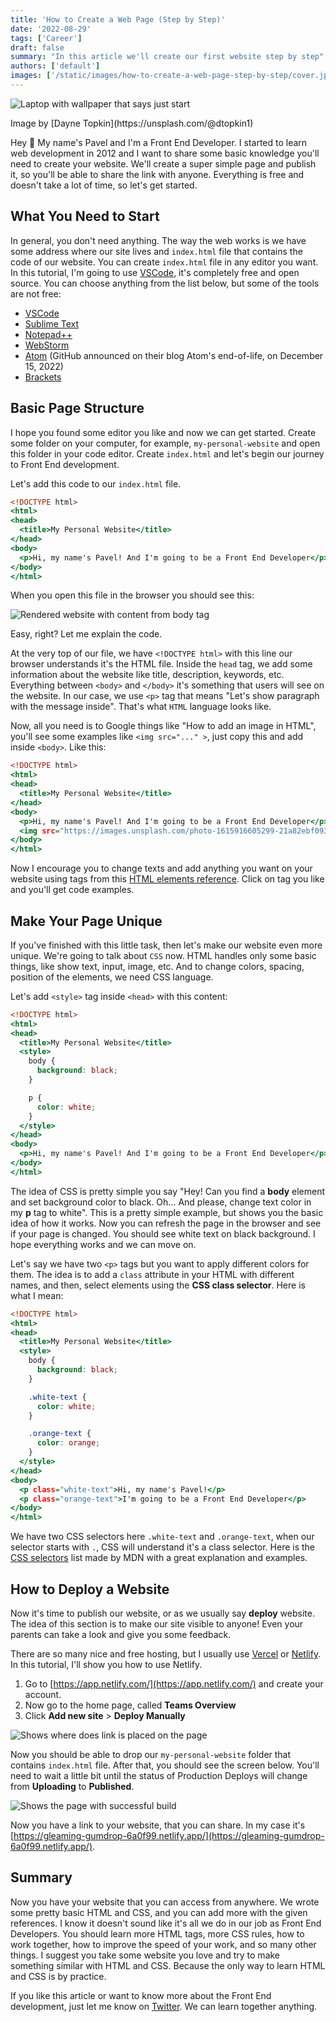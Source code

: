 ```yaml
---
title: 'How to Create a Web Page (Step by Step)'
date: '2022-08-29'
tags: ['Career']
draft: false
summary: "In this article we'll create our first website step by step"
authors: ['default']
images: ['/static/images/how-to-create-a-web-page-step-by-step/cover.jpg']
---
```


![Laptop with wallpaper that says just start](/static/images/how-to-create-a-web-page-step-by-step/cover.jpg)

<p>
  Image by [Dayne Topkin](https://unsplash.com/@dtopkin1)
</p>

Hey 👋 My name's Pavel and I'm a Front End Developer. I started to learn web development in 2012 and I want to share some basic knowledge you'll need to create your website. We'll create a super simple page and publish it, so you'll be able to share the link with anyone. Everything is free and doesn't take a lot of time, so let's get started.

## What You Need to Start

In general, you don't need anything. The way the web works is we have some address where our site lives and `index.html` file that contains the code of our website. You can create `index.html` file in any editor you want. In this tutorial, I'm going to use [VSCode](https://code.visualstudio.com/), it's completely free and open source. You can choose anything from the list below, but some of the tools are not free:

- [VSCode](https://code.visualstudio.com/)
- [Sublime Text](https://www.sublimetext.com/)
- [Notepad++](https://notepad-plus-plus.org/)
- [WebStorm](https://www.jetbrains.com/webstorm/)
- [Atom](https://atom.io/) (GitHub announced on their blog Atom's end-of-life, on December 15, 2022)
- [Brackets](https://brackets.io/)

## Basic Page Structure

I hope you found some editor you like and now we can get started. Create some folder on your computer, for example, `my-personal-website` and open this folder in your code editor. Create `index.html` and let's begin our journey to Front End development.

Let's add this code to our `index.html` file.

```html:index.html
<!DOCTYPE html>
<html>
<head>
  <title>My Personal Website</title>
</head>
<body>
  <p>Hi, my name's Pavel! And I'm going to be a Front End Developer</p>
</body>
</html>
```

When you open this file in the browser you should see this:

![Rendered website with content from body tag](/static/images/how-to-create-a-web-page-step-by-step/basic-html-example.jpg)

Easy, right? Let me explain the code.

At the very top of our file, we have `<!DOCTYPE html>` with this line our browser understands it's the HTML file. Inside the `head` tag, we add some information about the website like title, description, keywords, etc. Everything between `<body>` and `</body>` it's something that users will see on the website. In our case, we use `<p>` tag that means "Let's show paragraph with the message inside". That's what `HTML` language looks like.

Now, all you need is to Google things like "How to add an image in HTML", you'll see some examples like `<img src="..." >`, just copy this and add inside `<body>`. Like this:

```html:index.html {8}
<!DOCTYPE html>
<html>
<head>
  <title>My Personal Website</title>
</head>
<body>
  <p>Hi, my name's Pavel! And I'm going to be a Front End Developer</p>
  <img src="https://images.unsplash.com/photo-1615916605299-21a82ebf0933">
</body>
</html>
```

Now I encourage you to change texts and add anything you want on your website using tags from this [HTML elements reference](https://developer.mozilla.org/en-US/docs/Web/HTML/Element). Click on tag you like and you'll get code examples.

## Make Your Page Unique

If you've finished with this little task, then let's make our website even more unique. We're going to talk about `CSS` now. HTML handles only some basic things, like show text, input, image, etc. And to change colors, spacing, position of the elements, we need CSS language.

Let's add `<style>` tag inside `<head>` with this content:

```html:index.html {5-13}
<!DOCTYPE html>
<html>
<head>
  <title>My Personal Website</title>
  <style>
    body {
      background: black;
    }

    p {
      color: white;
    }
  </style>
</head>
<body>
  <p>Hi, my name's Pavel! And I'm going to be a Front End Developer</p>
</body>
</html>
```

The idea of CSS is pretty simple you say "Hey! Can you find a **body** element and set background color to black. Oh... And please, change text color in my **p** tag to white". This is a pretty simple example, but shows you the basic idea of how it works. Now you can refresh the page in the browser and see if your page is changed. You should see white text on black background. I hope everything works and we can move on.

Let's say we have two `<p>` tags but you want to apply different colors for them. The idea is to add a `class` attribute in your HTML with different names, and then, select elements using the **CSS class selector**. Here is what I mean:

```html:index.html {10-16,20-21}
<!DOCTYPE html>
<html>
<head>
  <title>My Personal Website</title>
  <style>
    body {
      background: black;
    }

    .white-text {
      color: white;
    }

    .orange-text {
      color: orange;
    }
  </style>
</head>
<body>
  <p class="white-text">Hi, my name's Pavel!</p>
  <p class="orange-text">I'm going to be a Front End Developer</p>
</body>
</html>
```

We have two CSS selectors here `.white-text` and `.orange-text`, when our selector starts with `.`, CSS will understand it's a class selector. Here is the [CSS selectors](https://developer.mozilla.org/en-US/docs/Web/CSS/CSS_Selectors) list made by MDN with a great explanation and examples.

## How to Deploy a Website

Now it's time to publish our website, or as we usually say **deploy** website. The idea of this section is to make our site visible to anyone! Even your parents can take a look and give you some feedback.

There are so many nice and free hosting, but I usually use [Vercel](https://vercel.com/) or [Netlify](https://www.netlify.com/). In this tutorial, I'll show you how to use Netlify.

1. Go to [https://app.netlify.com/](https://app.netlify.com/) and create your account.
2. Now go to the home page, called **Teams Overview**
3. Click **Add new site** > **Deploy Manually**

![Shows where does link is placed on the page](/static/images/how-to-create-a-web-page-step-by-step/deploy-manually-link.png)

Now you should be able to drop our `my-personal-website` folder that contains `index.html` file. After that, you should see the screen below. You'll need to wait a little bit until the status of Production Deploys will change from **Uploading** to **Published**.

![Shows the page with successful build](/static/images/how-to-create-a-web-page-step-by-step/published-on-netlify.png)

Now you have a link to your website, that you can share. In my case it's [https://gleaming-gumdrop-6a0f99.netlify.app/](https://gleaming-gumdrop-6a0f99.netlify.app/).

## Summary

Now you have your website that you can access from anywhere. We wrote some pretty basic HTML and CSS, and you can add more with the given references. I know it doesn't sound like it's all we do in our job as Front End Developers. You should learn more HTML tags, more CSS rules, how to work together, how to improve the speed of your work, and so many other things. I suggest you take some website you love and try to make something similar with HTML and CSS. Because the only way to learn HTML and CSS is by practice.

If you like this article or want to know more about the Front End development, just let me know on [Twitter](https://twitter.com/pavelkeyzik). We can learn together anything.
